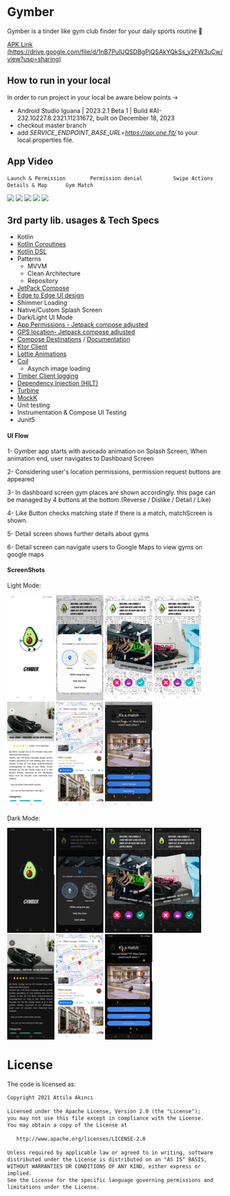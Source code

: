 # Gymber
Gymber is a tinder like gym club finder for your daily sports routine 🙌

[APK Link (https://drive.google.com/file/d/1nB7PulUQSDBgPjQSAkYQkSs_y2FW3uCw/view?usp=sharing)](https://drive.google.com/file/d/1nB7PulUQSDBgPjQSAkYQkSs_y2FW3uCw/view?usp=sharing)


## How to run in your local
In order to run project in your local be aware below points ->
* Android Studio Iguana | 2023.2.1 Beta 1 | Build #AI-232.10227.8.2321.11231672, built on December 18, 2023
* checkout master branch
* add *SERVICE_ENDPOINT_BASE_URL=https://api.one.fit/* to your local.properties file.


## App Video
    
    Launch & Permission        Permission denial          Swipe Actions     Details & Map      Gym Match            

<img src="https://github.com/AttilaAKINCI/Gymber/assets/21987335/353f5110-d78c-49a5-9f60-98d0ec4c910f" width="160"/> <img 
src="https://github.com/AttilaAKINCI/Gymber/assets/21987335/6b2254a6-9bde-414a-93a1-eb9d391ca500" width="160"/>  <img 
src="https://github.com/AttilaAKINCI/Gymber/assets/21987335/c96fb0e7-22bc-44fe-962a-3df42ddb230c" width="160"/> <img
src="https://github.com/AttilaAKINCI/Gymber/assets/21987335/bfcdd190-588b-4076-80cd-e21992dc35a6" width="160"/>  <img
src="https://github.com/AttilaAKINCI/Gymber/assets/21987335/bafb34d7-5076-4637-8c04-b2e93fff4130" width="160"/> 


## 3rd party lib. usages & Tech Specs
* Kotlin
* [Kotlin Coroutines](https://kotlinlang.org/docs/coroutines-overview.html)
* [Kotlin DSL](https://developer.android.com/build/migrate-to-kotlin-dsl)
* Patterns
    - MVVM
    - Clean Architecture
    - Repository
* [JetPack Compose](https://developer.android.com/jetpack/compose?gclid=Cj0KCQiAjMKqBhCgARIsAPDgWlyVg8bZaasX_bdQfYrAXsuDQ6vD-2SmFcTv34Fb-jLQxgGqPD7UxKgaAso5EALw_wcB&gclsrc=aw.ds)
* [Edge to Edge UI design](https://developer.android.com/jetpack/compose/layouts/insets)
* Shimmer Loading
* Native/Custom Splash Screen
* Dark/Light UI Mode
* [App Permissions - Jetpack compose adjusted](https://developer.android.com/guide/topics/permissions/overview)
* [GPS location- Jetpack compose adjusted](https://developer.android.com/develop/sensors-and-location/location/retrieve-current)
* [Compose Destinations](https://github.com/raamcosta/compose-destinations) / [Documentation](https://composedestinations.rafaelcosta.xyz/)
* [Ktor Client](https://ktor.io/docs/client-supported-platforms.html)
* [Lottie Animations](https://github.com/airbnb/lottie-android)
* [Coil](https://github.com/coil-kt/coil)
    - Asynch image loading
* [Timber Client logging](https://github.com/JakeWharton/timber)
* [Dependency Injection (HILT)](https://developer.android.com/training/dependency-injection/hilt-android)
* [Turbine](https://github.com/cashapp/turbine)
* [MockK](https://mockk.io/)
* Unit testing
* Instrumentation & Compose UI Testing
* Junit5


#### UI Flow
1- Gymber app starts with avocado animation on Splash Screen, When animation end, user navigates to Dashboard Screen

2- Considering user's location permissions, permission request buttons are appeared

3- In dashboard screen gym places are shown accordingly. this page can be managed by 4 buttons at the bottom.(Reverse / Dislike / Detail / Like)

4- Like Button checks matching state if there is a match, matchScreen is shown.

5- Detail screen shows further details about gyms

6- Detail screen can navigate users to Google Maps to view gyms on google maps 


#### ScreenShots
Light Mode:

<img src="https://github.com/AttilaAKINCI/Gymber/blob/master/images/1-light.png" width="110">   <img
src="https://github.com/AttilaAKINCI/Gymber/blob/master/images/2-light.png" width="110">   <img
src="https://github.com/AttilaAKINCI/Gymber/blob/master/images/3-light.png" width="110">   <img
src="https://github.com/AttilaAKINCI/Gymber/blob/master/images/4-light.png" width="110">   <img
src="https://github.com/AttilaAKINCI/Gymber/blob/master/images/5-light.png" width="110">   <img
src="https://github.com/AttilaAKINCI/Gymber/blob/master/images/6-light.png" width="110">   <img
src="https://github.com/AttilaAKINCI/Gymber/blob/master/images/7-light.png" width="110">

Dark Mode:

<img src="https://github.com/AttilaAKINCI/Gymber/blob/master/images/1-dark.png" width="110">   <img
src="https://github.com/AttilaAKINCI/Gymber/blob/master/images/2-dark.png" width="110">   <img
src="https://github.com/AttilaAKINCI/Gymber/blob/master/images/3-dark.png" width="110">   <img
src="https://github.com/AttilaAKINCI/Gymber/blob/master/images/4-dark.png" width="110">   <img
src="https://github.com/AttilaAKINCI/Gymber/blob/master/images/5-dark.png" width="110">   <img
src="https://github.com/AttilaAKINCI/Gymber/blob/master/images/6-dark.png" width="110">   <img
src="https://github.com/AttilaAKINCI/Gymber/blob/master/images/7-dark.png" width="110">


# License

The code is licensed as:

```
Copyright 2021 Attila Akıncı

Licensed under the Apache License, Version 2.0 (the "License");
you may not use this file except in compliance with the License.
You may obtain a copy of the License at

   http://www.apache.org/licenses/LICENSE-2.0

Unless required by applicable law or agreed to in writing, software
distributed under the License is distributed on an "AS IS" BASIS,
WITHOUT WARRANTIES OR CONDITIONS OF ANY KIND, either express or implied.
See the License for the specific language governing permissions and
limitations under the License.
```


